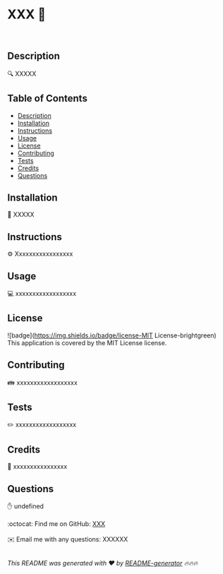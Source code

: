 
<h1 style="align: center;">XXX 👋</h1><br />

## Description
🔍 XXXXX

## Table of Contents
- [Description](#description)
- [Installation](#installation)
- [Instructions](#instructions)
- [Usage](#usage)
- [License](#license)
- [Contributing](#contributing)
- [Tests](#tests)
- [Credits](#credits)
- [Questions](#questions)

## Installation
💾 XXXXX

## Instructions
⚙️ Xxxxxxxxxxxxxxxxx

## Usage
💻 xxxxxxxxxxxxxxxxxx

## License
![badge](https://img.shields.io/badge/license-MIT License-brightgreen)
<br />
This application is covered by the MIT License license. 

## Contributing
👪 xxxxxxxxxxxxxxxxxx

## Tests
✏️ xxxxxxxxxxxxxxxxxx


## Credits
💐 xxxxxxxxxxxxxxxx


## Questions
✋ undefined<br />
<br />
:octocat: Find me on GitHub: [XXX](https://github.com/XXX)<br />
<br />
✉️ Email me with any questions: XXXXXX<br /><br />

_This README was generated with ❤️ by [README-generator](https://github.com/jpd61/README-generator) 🔥🔥🔥_
  

